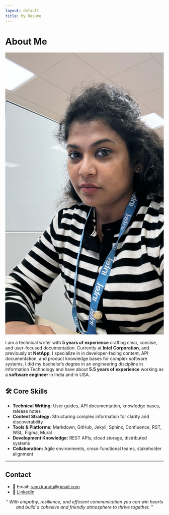 ```yaml
---
layout: default
title: My Resume
---
```


# About Me

<img src="/assets/ranukundu.jpg" alt="Profile Image" class="img-small"> </img>

I am a technical writer with **5 years of experience** crafting clear, concise, and user-focused documentation. Currently at **Intel Corporation**, and previously at **NetApp**, I specialize in in developer-facing content, API documentation, and product knowledge bases for complex software systems. I did my bachelor’s degree in an engineering discipline in Information Technology and have about **5.5 years of experience** working as a **software engineer** in India and in USA. 



## 🛠️ Core Skills

- **Technical Writing:** User guides, API documentation, knowledge bases, release notes  
- **Content Strategy:** Structuring complex information for clarity and discoverability  
- **Tools & Platforms:** Markdown, GitHub, Jekyll, Sphinx, Confluence, RST, WSL, Figma, Mural  
- **Development Knowledge:** REST APIs, cloud storage, distributed systems  
- **Collaboration:** Agile environments, cross-functional teams, stakeholder alignment  

---

## Contact
- 📧 Email: ranu.kundu@gmail.com
- 🔗 [LinkedIn](https://www.linkedin.com/in/ranukundu/)


<p align="center">
  <em>“ With empathy, resilience, and efficient communication you can win hearts and build a cohesive and friendly atmosphere to thrive together. ”</em>
</p>
